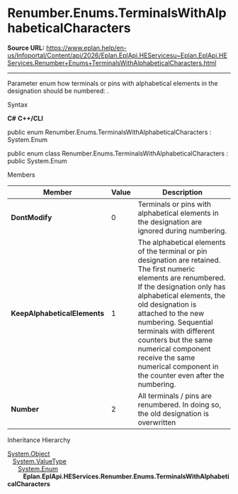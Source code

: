 # Renumber.Enums.TerminalsWithAlphabeticalCharacters

**Source URL:** https://www.eplan.help/en-us/Infoportal/Content/api/2026/Eplan.EplApi.HEServicesu~Eplan.EplApi.HEServices.Renumber+Enums+TerminalsWithAlphabeticalCharacters.html

---

Parameter enum how terminals or pins with alphabetical elements in the designation should be numbered: .

Syntax

**C#**
**C++/CLI**


public enum Renumber.Enums.TerminalsWithAlphabeticalCharacters : System.Enum

public enum class Renumber.Enums.TerminalsWithAlphabeticalCharacters : public System.Enum


Members

| Member | Value | Description |
| --- | --- | --- |
| **DontModify** | 0 | Terminals or pins with alphabetical elements in the designation are ignored during numbering. |
| **KeepAlphabeticalElements** | 1 | The alphabetical elements of the terminal or pin designation are retained. The first numeric elements are renumbered. If the designation only has alphabetical elements, the old designation is attached to the new numbering. Sequential terminals with different counters but the same numerical component receive the same numerical component in the counter even after the numbering. |
| **Number** | 2 | All terminals / pins are renumbered. In doing so, the old designation is overwritten |

Inheritance Hierarchy

[System.Object](#)  
   [System.ValueType](#)  
      [System.Enum](#)  
         **Eplan.EplApi.HEServices.Renumber.Enums.TerminalsWithAlphabeticalCharacters**
